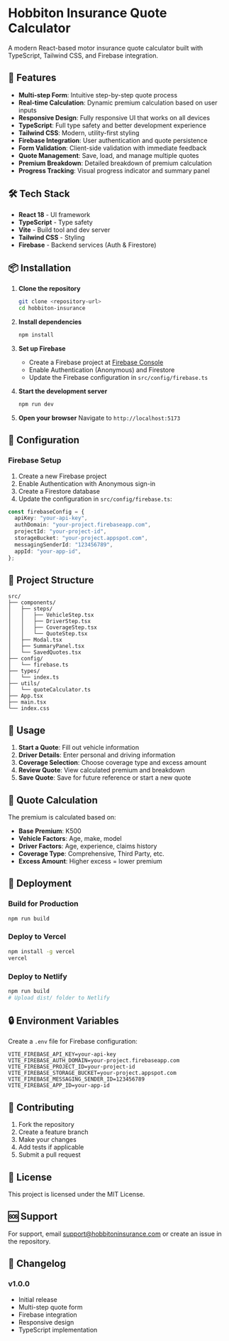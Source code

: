 # Hobbiton Insurance Quote Calculator

A modern React-based motor insurance quote calculator built with TypeScript, Tailwind CSS, and Firebase integration.

## 🚀 Features

- **Multi-step Form**: Intuitive step-by-step quote process
- **Real-time Calculation**: Dynamic premium calculation based on user inputs
- **Responsive Design**: Fully responsive UI that works on all devices
- **TypeScript**: Full type safety and better development experience
- **Tailwind CSS**: Modern, utility-first styling
- **Firebase Integration**: User authentication and quote persistence
- **Form Validation**: Client-side validation with immediate feedback
- **Quote Management**: Save, load, and manage multiple quotes
- **Premium Breakdown**: Detailed breakdown of premium calculation
- **Progress Tracking**: Visual progress indicator and summary panel

## 🛠️ Tech Stack

- **React 18** - UI framework
- **TypeScript** - Type safety
- **Vite** - Build tool and dev server
- **Tailwind CSS** - Styling
- **Firebase** - Backend services (Auth & Firestore)

## 📦 Installation

1. **Clone the repository**

   ```bash
   git clone <repository-url>
   cd hobbiton-insurance
   ```

2. **Install dependencies**

   ```bash
   npm install
   ```

3. **Set up Firebase**

   - Create a Firebase project at [Firebase Console](https://console.firebase.google.com/)
   - Enable Authentication (Anonymous) and Firestore
   - Update the Firebase configuration in `src/config/firebase.ts`

4. **Start the development server**

   ```bash
   npm run dev
   ```

5. **Open your browser**
   Navigate to `http://localhost:5173`

## 🔧 Configuration

### Firebase Setup

1. Create a new Firebase project
2. Enable Authentication with Anonymous sign-in
3. Create a Firestore database
4. Update the configuration in `src/config/firebase.ts`:

```typescript
const firebaseConfig = {
  apiKey: "your-api-key",
  authDomain: "your-project.firebaseapp.com",
  projectId: "your-project-id",
  storageBucket: "your-project.appspot.com",
  messagingSenderId: "123456789",
  appId: "your-app-id",
};
```

## 📁 Project Structure

```
src/
├── components/
│   ├── steps/
│   │   ├── VehicleStep.tsx
│   │   ├── DriverStep.tsx
│   │   ├── CoverageStep.tsx
│   │   └── QuoteStep.tsx
│   ├── Modal.tsx
│   ├── SummaryPanel.tsx
│   └── SavedQuotes.tsx
├── config/
│   └── firebase.ts
├── types/
│   └── index.ts
├── utils/
│   └── quoteCalculator.ts
├── App.tsx
├── main.tsx
└── index.css
```

## 🎯 Usage

1. **Start a Quote**: Fill out vehicle information
2. **Driver Details**: Enter personal and driving information
3. **Coverage Selection**: Choose coverage type and excess amount
4. **Review Quote**: View calculated premium and breakdown
5. **Save Quote**: Save for future reference or start a new quote

## 🧮 Quote Calculation

The premium is calculated based on:

- **Base Premium**: K500
- **Vehicle Factors**: Age, make, model
- **Driver Factors**: Age, experience, claims history
- **Coverage Type**: Comprehensive, Third Party, etc.
- **Excess Amount**: Higher excess = lower premium

## 🚀 Deployment

### Build for Production

```bash
npm run build
```

### Deploy to Vercel

```bash
npm install -g vercel
vercel
```

### Deploy to Netlify

```bash
npm run build
# Upload dist/ folder to Netlify
```

## 🔒 Environment Variables

Create a `.env` file for Firebase configuration:

```env
VITE_FIREBASE_API_KEY=your-api-key
VITE_FIREBASE_AUTH_DOMAIN=your-project.firebaseapp.com
VITE_FIREBASE_PROJECT_ID=your-project-id
VITE_FIREBASE_STORAGE_BUCKET=your-project.appspot.com
VITE_FIREBASE_MESSAGING_SENDER_ID=123456789
VITE_FIREBASE_APP_ID=your-app-id
```

## 🤝 Contributing

1. Fork the repository
2. Create a feature branch
3. Make your changes
4. Add tests if applicable
5. Submit a pull request

## 📄 License

This project is licensed under the MIT License.

## 🆘 Support

For support, email support@hobbitoninsurance.com or create an issue in the repository.

## 🔄 Changelog

### v1.0.0

- Initial release
- Multi-step quote form
- Firebase integration
- Responsive design
- TypeScript implementation
